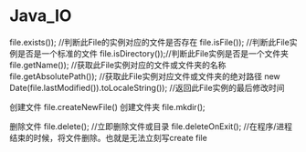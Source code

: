 # Java_IO
file.exists());   //判断此File的实例对应的文件是否存在
file.isFile());       //判断此File实例是否是一个标准的文件
file.isDirectory());//判断此File实例是否是一个文件夹
file.getName());     //获取此File实例对应的文件或文件夹的名称
file.getAbsolutePath());     //获取此File实例对应文件或文件夹的绝对路径
new Date(file.lastModified()).toLocaleString());     //返回此File实例的最后修改时间

创建文件
file.createNewFile()
创建文件夹
file.mkdir(); 

删除文件
file.delete();          //立即删除文件或目录
file.deleteOnExit();    //在程序/进程结束的时候，将文件删除。也就是无法立刻写create file
